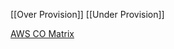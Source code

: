 [[Over Provision]]
[[Under Provision]]

[AWS CO Matrix](https://docs.aws.amazon.com/compute-optimizer/latest/ug/metrics.html)

